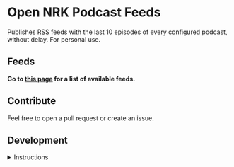 # Open NRK Podcast Feeds
Publishes RSS feeds with the last 10 episodes of every configured podcast, without delay. For personal use.

## Feeds
**Go to [this page](https://sindrel.github.io/nrk-pod-feeds) for a list of available feeds.**

## Contribute
Feel free to open a pull request or create an issue.

## Development
<details>
  <summary>Instructions</summary>

## Getting started
### Install dependencies
```python3 -m pip install -r requirements.txt```

### Build or update podcast feeds
```python3 generate_feeds.py```

### Run tests
```pytest -v --disable-warnings --log-cli-level=DEBUG```

</details>
